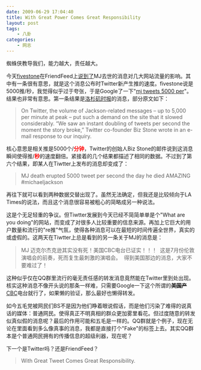 ```yaml
---
date: 2009-06-29 17:04:40
title: With Great Power Comes Great Responsibility
layout: post
tags:
    - 八卦
categories:
    - 网志
---
```

蜘蛛侠教导我们，能力越大，责任越大。

今天<a href="https://friendfeed.com/fivestone" target="_blank">fivestone</a>在FriendFeed上<a href="https://friendfeed.com/fivestone/29b8ad09/mj-cnn-twitter-5000-tweets-google-facebook-aol" target="_blank">说到了</a>MJ去世的消息对几大网站流量的影响。其中有一条很有意思，就是这个消息公布时Twitter新产生推的速度。fivestone说是5000推/秒，我觉得似乎过于夸张，于是Google了一下"<a href="http://www.google.com/search?q=mj+tweets+5000+per&amp;hl=en&amp;rlz=1B5_____enUS323US323&amp;newwindow=1&amp;start=10&amp;sa=N" target="_blank">mj tweets 5000 per</a>"。结果也非常有意思。第一条结果是<a href="http://www.google.com/search?hl=en&amp;rlz=1B5_____enUS323US323&amp;newwindow=1&amp;q=mj+tweets+5000+per&amp;btnG=Search&amp;aq=f&amp;oq=&amp;aqi=" target="_blank">洛杉矶时报</a>的消息，部分原文如下：

<blockquote>On Twitter, the volume of Jackson-related messages – up to 5,000 per minute at peak – put such a demand on the site that it slowed considerably. “We saw an instant doubling of tweets per second the moment the story broke,” Twitter co-founder Biz Stone wrote in an e-mail response to our inquiry.</blockquote>

核心意思是相关推是5000个/<span style="color:#ff0000;"><strong>分钟</strong></span>，Twitter的创始人Biz Stone的邮件说到这消息瞬间使得推/<span style="color:#ff0000;"><strong>秒</strong></span>的速度翻倍。紧接着的几个结果都描述了相同的数据。不过到了第六个结果，即某人在Tiwtter上发布的消息却变成了：

<blockquote>MJ death erupted 5000 tweet per second the day he died AMAZING #michaeljackson</blockquote>
再往下就可以看到两种数据交替出现了。虽然无法确定，但我还是比较倾向于LA Times的说法，而且这个消息很容易被粗心的简略成另一种说法。

这是个无足轻重的争议。但Tiwtter发展到今天已经不简简单单是个"What are you doing"的网站，而变成了对很多人比较重要的信息来源。再加上它巨大的用户数量和流行的"re推"气氛，使得各种消息可以在最短的时间传遍全世界，真实的或虚假的。这两天在Tiwtter上总是看到的另一条关于MJ的消息是：

<blockquote>MJ 迈克尔杰克逊其实没有死！美国CBC电台已证实！！！  这是7月份伦敦演唱会的前奏，死而复生最刺激的演唱会。  得到美国那边的消息，大家不要难过了！</blockquote>

这种似乎仅在QQ群里流行的毫无责任感的转发消息竟然能在Twitter里到处出现。核实这种消息不像开头说的那条一样难，只需要Google一下这个所谓的<span style="text-decoration:line-through;"><strong>美国产</strong></span><a href="http://www.google.com/search?hl=en&amp;rlz=1B5_____enUS323US323&amp;newwindow=1&amp;q=cbc&amp;aq=f&amp;oq=&amp;aqi=g%3Ap1g9" target="_blank">CBC</a>电台就行了，如果懒的验证，那么最好也懒得转发。

如今五毛党被网民们BS不是因为他们睁着眼说假话，而是他们污染了难得的说真话的媒体：普通网民。使得真正不明真相的群众更加雾里看花。但过度随意的转发似真似假的消息呢？最后的作用可能和五毛是一样的。QQ群就是个例子，现在无论在里面看到多么像真事的消息，我都是直接打个"Fake"的标签上去。其实QQ群本是个普通网民拥有的传播信息的超级利器，现在呢？

下一个是Twitter吗？还是FriendFeed？

>With Great Tweet Comes Great Responsibility.
